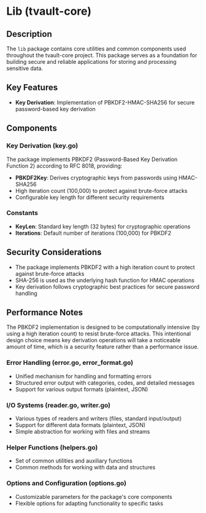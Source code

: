 # Lib (tvault-core)

## Description

The `lib` package contains core utilities and common components used throughout the tvault-core project.
This package serves as a foundation for building secure and reliable applications for storing and processing sensitive data.

## Key Features

- **Key Derivation**: Implementation of PBKDF2-HMAC-SHA256 for secure password-based key derivation

## Components

### Key Derivation (key.go)

The package implements PBKDF2 (Password-Based Key Derivation Function 2) according to RFC 8018, providing:

- **PBKDF2Key**: Derives cryptographic keys from passwords using HMAC-SHA256
- High iteration count (100,000) to protect against brute-force attacks
- Configurable key length for different security requirements

### Constants

- **KeyLen**: Standard key length (32 bytes) for cryptographic operations
- **Iterations**: Default number of iterations (100,000) for PBKDF2

## Security Considerations

- The package implements PBKDF2 with a high iteration count to protect against brute-force attacks
- SHA-256 is used as the underlying hash function for HMAC operations
- Key derivation follows cryptographic best practices for secure password handling

## Performance Notes

The PBKDF2 implementation is designed to be computationally intensive (by using a high iteration count) to resist brute-force attacks. 
This intentional design choice means key derivation operations will take a noticeable amount of time, which is a security feature rather than a performance issue.

### Error Handling (error.go, error_format.go)

- Unified mechanism for handling and formatting errors
- Structured error output with categories, codes, and detailed messages
- Support for various output formats (plaintext, JSON)

### I/O Systems (reader.go, writer.go)

- Various types of readers and writers (files, standard input/output)
- Support for different data formats (plaintext, JSON)
- Simple abstraction for working with files and streams

### Helper Functions (helpers.go)

- Set of common utilities and auxiliary functions
- Common methods for working with data and structures

### Options and Configuration (options.go)

- Customizable parameters for the package's core components
- Flexible options for adapting functionality to specific tasks
